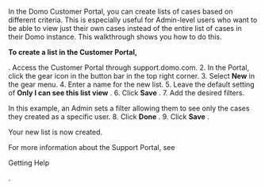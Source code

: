 

In the Domo Customer Portal, you can create lists of cases based on different criteria. This is especially useful for Admin-level users who want to be able to view just their own cases instead of the entire list of cases in their Domo instance. This walkthrough shows you how to do this.


**To create a list in the Customer Portal,**

. Access the Customer Portal through support.domo.com.
2. In the Portal, click the gear icon in the button bar in the top right corner.
3. Select
 **New**
 in the gear menu.
4. Enter a name for the new list.
5. Leave the default setting of
 **Only I can see this list view**
 .
6. Click
 **Save**
 .
7. Add the desired filters.


 In this example, an Admin sets a filter allowing them to see only the cases they created as a specific user.
8. Click
 **Done**
 .
9. Click
 **Save**
 .

Your new list is now created.


 For more information about the Support Portal, see

Getting Help

.

